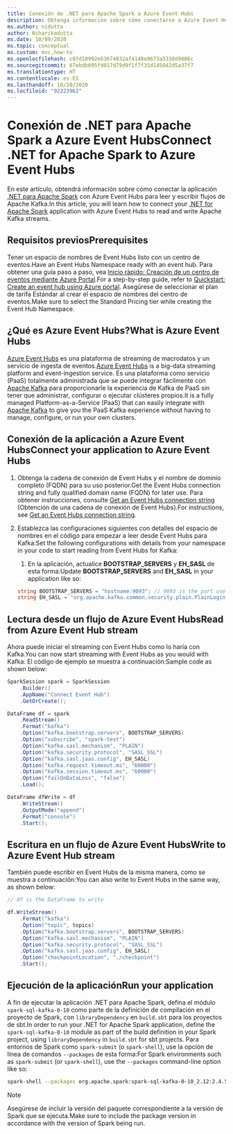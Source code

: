 ```yaml
---
title: Conexión de .NET para Apache Spark a Azure Event Hubs
description: Obtenga información sobre cómo conectarse a Azure Event Hubs desde la instancia local de .NET para Apache Spark.
ms.author: nidutta
author: Niharikadutta
ms.date: 10/09/2020
ms.topic: conceptual
ms.custom: mvc,how-to
ms.openlocfilehash: c8fd10992e63674032af4148e0673a5330d9086c
ms.sourcegitcommit: 67ebdb695fd017d79d9f1f7f35d145042d5a37f7
ms.translationtype: HT
ms.contentlocale: es-ES
ms.lasthandoff: 10/20/2020
ms.locfileid: "92223962"
---
```

# <a name="connect-net-for-apache-spark-to-azure-event-hubs"></a><span data-ttu-id="bc784-103">Conexión de .NET para Apache Spark a Azure Event Hubs</span><span class="sxs-lookup"><span data-stu-id="bc784-103">Connect .NET for Apache Spark to Azure Event Hubs</span></span>

<span data-ttu-id="bc784-104">En este artículo, obtendrá información sobre cómo conectar la aplicación [.NET para Apache Spark](https://github.com/dotnet/spark) con Azure Event Hubs para leer y escribir flujos de Apache Kafka.</span><span class="sxs-lookup"><span data-stu-id="bc784-104">In this article, you will learn how to connect your [.NET for Apache Spark](https://github.com/dotnet/spark) application with Azure Event Hubs to read and write Apache Kafka streams.</span></span>

## <a name="prerequisites"></a><span data-ttu-id="bc784-105">Requisitos previos</span><span class="sxs-lookup"><span data-stu-id="bc784-105">Prerequisites</span></span>

<span data-ttu-id="bc784-106">Tener un espacio de nombres de Event Hubs listo con un centro de eventos.</span><span class="sxs-lookup"><span data-stu-id="bc784-106">Have an Event Hubs Namespace ready with an event hub.</span></span> <span data-ttu-id="bc784-107">Para obtener una guía paso a paso, vea [Inicio rápido: Creación de un centro de eventos mediante Azure Portal](/azure/event-hubs/event-hubs-create).</span><span class="sxs-lookup"><span data-stu-id="bc784-107">For a step-by-step guide, refer to [Quickstart: Create an event hub using Azure portal](/azure/event-hubs/event-hubs-create).</span></span> <span data-ttu-id="bc784-108">Asegúrese de seleccionar el plan de tarifa Estándar al crear el espacio de nombres del centro de eventos.</span><span class="sxs-lookup"><span data-stu-id="bc784-108">Make sure to select the Standard Pricing tier while creating the Event Hub Namespace.</span></span>

## <a name="what-is-azure-event-hubs"></a><span data-ttu-id="bc784-109">¿Qué es Azure Event Hubs?</span><span class="sxs-lookup"><span data-stu-id="bc784-109">What is Azure Event Hubs</span></span>

<span data-ttu-id="bc784-110">[Azure Event Hubs](/azure/event-hubs/event-hubs-about) es una plataforma de streaming de macrodatos y un servicio de ingesta de eventos.</span><span class="sxs-lookup"><span data-stu-id="bc784-110">[Azure Event Hubs](/azure/event-hubs/event-hubs-about) is a big-data streaming platform and event-ingestion service.</span></span> <span data-ttu-id="bc784-111">Es una plataforma como servicio (PaaS) totalmente administrada que se puede integrar fácilmente con [Apache Kafka](https://kafka.apache.org/) para proporcionarle la experiencia de Kafka de PaaS sin tener que administrar, configurar o ejecutar clústeres propios.</span><span class="sxs-lookup"><span data-stu-id="bc784-111">It is a fully managed Platform-as-a-Service (PaaS) that can easily integrate with [Apache Kafka](https://kafka.apache.org/) to give you the PaaS Kafka experience without having to manage, configure, or run your own clusters.</span></span>

## <a name="connect-your-application-to-azure-event-hubs"></a><span data-ttu-id="bc784-112">Conexión de la aplicación a Azure Event Hubs</span><span class="sxs-lookup"><span data-stu-id="bc784-112">Connect your application to Azure Event Hubs</span></span>

1. <span data-ttu-id="bc784-113">Obtenga la cadena de conexión de Event Hubs y el nombre de dominio completo (FQDN) para su uso posterior.</span><span class="sxs-lookup"><span data-stu-id="bc784-113">Get the Event Hubs connection string and fully qualified domain name (FQDN) for later use.</span></span> <span data-ttu-id="bc784-114">Para obtener instrucciones, consulte [Get an Event Hubs connection string](/azure/event-hubs/event-hubs-get-connection-string) (Obtención de una cadena de conexión de Event Hubs).</span><span class="sxs-lookup"><span data-stu-id="bc784-114">For instructions, see [Get an Event Hubs connection string](/azure/event-hubs/event-hubs-get-connection-string).</span></span>
2. <span data-ttu-id="bc784-115">Establezca las configuraciones siguientes con detalles del espacio de nombres en el código para empezar a leer desde Event Hubs para Kafka:</span><span class="sxs-lookup"><span data-stu-id="bc784-115">Set the following configurations with details from your namespace in your code to start reading from Event Hubs for Kafka:</span></span>
    1. <span data-ttu-id="bc784-116">En la aplicación, actualice **BOOTSTRAP_SERVERS** y **EH_SASL** de esta forma:</span><span class="sxs-lookup"><span data-stu-id="bc784-116">Update **BOOTSTRAP_SERVERS** and **EH_SASL** in your application like so:</span></span>

    ```csharp
    string BOOTSTRAP_SERVERS = "hostname:9093"; // 9093 is the port used to communicate with Event Hubs, see [troubleshooting guide](https://docs.microsoft.com/azure/event-hubs/troubleshooting-guide)
    string EH_SASL = "org.apache.kafka.common.security.plain.PlainLoginModule required username=\"$ConnectionString\" password=\"<CONNECTION_STRING>\";"; // Connection string obtained from Step 1
    ```

## <a name="read-from-azure-event-hub-stream"></a><span data-ttu-id="bc784-117">Lectura desde un flujo de Azure Event Hubs</span><span class="sxs-lookup"><span data-stu-id="bc784-117">Read from Azure Event Hub stream</span></span>

<span data-ttu-id="bc784-118">Ahora puede iniciar el streaming con Event Hubs como lo haría con Kafka.</span><span class="sxs-lookup"><span data-stu-id="bc784-118">You can now start streaming with Event Hubs as you would with Kafka.</span></span> <span data-ttu-id="bc784-119">El código de ejemplo se muestra a continuación:</span><span class="sxs-lookup"><span data-stu-id="bc784-119">Sample code as shown below:</span></span>

```csharp
SparkSession spark = SparkSession
    .Builder()
    .AppName("Connect Event Hub")
    .GetOrCreate();

DataFrame df = spark
    .ReadStream()
    .Format("kafka")
    .Option("kafka.bootstrap.servers", BOOTSTRAP_SERVERS)
    .Option("subscribe", "spark-test")
    .Option("kafka.sasl.mechanism", "PLAIN")
    .Option("kafka.security.protocol", "SASL_SSL")
    .Option("kafka.sasl.jaas.config", EH_SASL)
    .Option("kafka.request.timeout.ms", "60000")
    .Option("kafka.session.timeout.ms", "60000")
    .Option("failOnDataLoss", "false")
    .Load();

DataFrame dfWrite = df
    .WriteStream()
    .OutputMode("append")
    .Format("console")
    .Start();
```

## <a name="write-to-azure-event-hub-stream"></a><span data-ttu-id="bc784-120">Escritura en un flujo de Azure Event Hubs</span><span class="sxs-lookup"><span data-stu-id="bc784-120">Write to Azure Event Hub stream</span></span>

<span data-ttu-id="bc784-121">También puede escribir en Event Hubs de la misma manera, como se muestra a continuación:</span><span class="sxs-lookup"><span data-stu-id="bc784-121">You can also write to Event Hubs in the same way, as shown below:</span></span>

```csharp
// df is the DataFrame to write

df.WriteStream()
    .Format("kafka")
    .Option("topic", topics)
    .Option("kafka.bootstrap.servers", BOOTSTRAP_SERVERS)
    .Option("kafka.sasl.mechanism", "PLAIN")
    .Option("kafka.security.protocol", "SASL_SSL")
    .Option("kafka.sasl.jaas.config", EH_SASL)
    .Option("checkpointLocation", "./checkpoint")
    .Start();
```

## <a name="run-your-application"></a><span data-ttu-id="bc784-122">Ejecución de la aplicación</span><span class="sxs-lookup"><span data-stu-id="bc784-122">Run your application</span></span>

<span data-ttu-id="bc784-123">A fin de ejecutar la aplicación .NET para Apache Spark, defina el módulo `spark-sql-kafka-0-10` como parte de la definición de compilación en el proyecto de Spark, con `libraryDependency` en `build.sbt` para los proyectos de sbt.</span><span class="sxs-lookup"><span data-stu-id="bc784-123">In order to run your .NET for Apache Spark application, define the `spark-sql-kafka-0-10` module as part of the build definition in your Spark project, using `libraryDependency` in `build.sbt` for sbt projects.</span></span> <span data-ttu-id="bc784-124">Para entornos de Spark como `spark-submit` (o `spark-shell`), use la opción de línea de comandos `--packages` de esta forma:</span><span class="sxs-lookup"><span data-stu-id="bc784-124">For Spark environments such as `spark-submit` (or `spark-shell`), use the `--packages` command-line option like so:</span></span>

```bash
spark-shell --packages org.apache.spark:spark-sql-kafka-0-10_2.12:2.4.5
```

> [!NOTE]
> <span data-ttu-id="bc784-125">Asegúrese de incluir la versión del paquete correspondiente a la versión de Spark que se ejecuta.</span><span class="sxs-lookup"><span data-stu-id="bc784-125">Make sure to include the package version in accordance with the version of Spark being run.</span></span>
